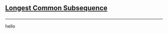 <h2><a href="https://leetcode.com/problems/longest-common-subsequence/submissions/860181882/">Longest Common Subsequence</a></h2><h3></h3><hr>hello
